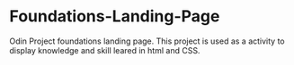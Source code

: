 # Foundations-Landing-Page
Odin Project foundations landing page.  This project is used as a activity to display knowledge and skill leared in html and CSS. 
